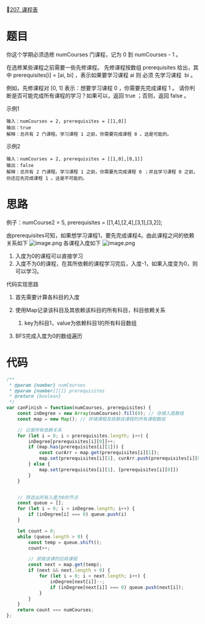 🔗[207. 课程表](https://leetcode-cn.com/problems/course-schedule/)

# 题目

你这个学期必须选修 numCourses 门课程，记为 0 到 numCourses - 1 。

在选修某些课程之前需要一些先修课程。 先修课程按数组 prerequisites 给出，其中 prerequisites[i] = [ai, bi] ，表示如果要学习课程 ai 则 必须 先学习课程  bi 。

例如，先修课程对 [0, 1] 表示：想要学习课程 0 ，你需要先完成课程 1 。 请你判断是否可能完成所有课程的学习？如果可以，返回 true ；否则，返回 false 。

示例1

```
输入：numCourses = 2, prerequisites = [[1,0]]
输出：true
解释：总共有 2 门课程。学习课程 1 之前，你需要完成课程 0 。这是可能的。
```

示例2

```
输入：numCourses = 2, prerequisites = [[1,0],[0,1]]
输出：false
解释：总共有 2 门课程。学习课程 1 之前，你需要先完成​课程 0 ；并且学习课程 0 之前，你还应先完成课程 1 。这是不可能的。
```

# 思路

例子：numCourse2 = 5, prerequisites = [[1,4],[2,4],[3,1],[3,2]];

由prerequisites可知，如果想学习课程1，要先完成课程4。由此课程之间的依赖关系如下
![image.png](https://p9-juejin.byteimg.com/tos-cn-i-k3u1fbpfcp/e86960b8994b4e7fbdb3fcc889651ee9~tplv-k3u1fbpfcp-watermark.image?)
各课程入度如下
![image.png](https://p3-juejin.byteimg.com/tos-cn-i-k3u1fbpfcp/bc28a48c6e7a413b875cc9d6ba8de59b~tplv-k3u1fbpfcp-watermark.image?)

1.  入度为0的课程可以直接学习
1.  入度不为0的课程，在其所依赖的课程学习完后，入度-1，如果入度变为0，则可以学习。

代码实现思路

1.  首先需要计算各科目的入度

1.  使用Map记录该科目及其依赖该科目的所有科目，科目依赖关系

    1.  key为科目1，value为依赖科目1的所有科目数组

1.  BFS完成入度为0的数组遍历

# 代码

```javascript
/**
 * @param {number} numCourses
 * @param {number[][]} prerequisites
 * @return {boolean}
 */
var canFinish = function(numCourses, prerequisites) {
    const inDegree = new Array(numCourses).fill(0); // 存储入度数组
    const map = new Map(); // 存储课程及依赖该课程的所有课程数组

    // 记录所有依赖关系
    for (let i = 0; i < prerequisites.length; i++) {
        inDegree[prerequisites[i][0]]++;
        if (map.has(prerequisites[i][1])) {
            const curArr = map.get(prerequisites[i][1]);
            map.set(prerequisites[i][1], curArr.push(prerequisites[i][0]))
        } else {
            map.set(prerequisites[i][1], [prerequisites[i][0]])
        }
    }


    // 筛选出所有入度为0的节点
    const queue = [];
    for (let i = 0; i < inDegree.length; i++) {
        if (inDegree[i] === 0) queue.push(i)
    }

    let count = 0;
    while (queue.length > 0) {
        const temp = queue.shift();
        count++;

        // 获取该课的后续课程
        const next = map.get(temp);
        if (next && next.length > 0) {
            for (let i = 0; i < next.length; i++) {
                inDegree[next[i]]--;
                if (inDegree[next[i]] === 0) queue.push(next[i]);
            }
        }
    }
    return count === numCourses;
};
```